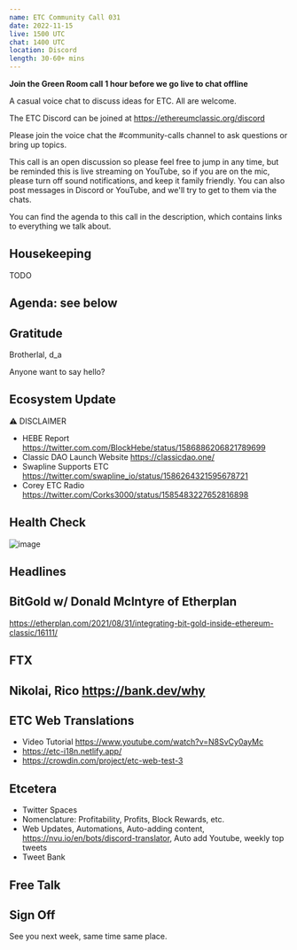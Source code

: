 ```yaml
---
name: ETC Community Call 031
date: 2022-11-15
live: 1500 UTC
chat: 1400 UTC
location: Discord
length: 30-60+ mins
---
```


**Join the Green Room call 1 hour before we go live to chat offline**

A casual voice chat to discuss ideas for ETC. All are welcome.

The ETC Discord can be joined at https://ethereumclassic.org/discord

Please join the voice chat the #community-calls channel to ask questions or bring up topics.

This call is an open discussion so please feel free to jump in any time, but be reminded this is live streaming on YouTube, so if you are on the mic, please turn off sound notifications, and keep it family friendly. You can also post messages in Discord or YouTube, and we'll try to get to them via the chats.

You can find the agenda to this call in the description, which contains links to everything we talk about.

## Housekeeping

TODO

## Agenda: see below

## Gratitude

Brotherlal, d_a

Anyone want to say hello?

## Ecosystem Update

⚠️ DISCLAIMER

- HEBE Report https://twitter.com.com/BlockHebe/status/1586886206821789699
- Classic DAO Launch Website https://classicdao.one/
- Swapline Supports ETC https://twitter.com/swapline_io/status/1586264321595678721
- Corey ETC Radio https://twitter.com/Corks3000/status/1585483227652816898

## Health Check

![image](https://user-images.githubusercontent.com/1696942/199194671-e3e80922-f647-4e4b-9bfd-f1d9e6019f77.png)

## Headlines

## BitGold w/ Donald McIntyre of Etherplan

https://etherplan.com/2021/08/31/integrating-bit-gold-inside-ethereum-classic/16111/

## FTX

## Nikolai, Rico https://bank.dev/why

## ETC Web Translations

- Video Tutorial https://www.youtube.com/watch?v=N8SvCy0ayMc
- https://etc-i18n.netlify.app/
- https://crowdin.com/project/etc-web-test-3

## Etcetera

- Twitter Spaces
- Nomenclature: Profitability, Profits, Block Rewards, etc.
- Web Updates, Automations, Auto-adding content, https://nvu.io/en/bots/discord-translator, Auto add Youtube, weekly top tweets
- Tweet Bank

## Free Talk

## Sign Off

See you next week, same time same place.
